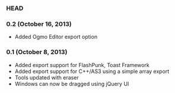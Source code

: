### HEAD

### 0.2 (October 16, 2013)

* Added Ogmo Editor export option

### 0.1 (October 8, 2013)

* Added export support for FlashPunk, Toast Framework
* Added export support for C++/AS3 using a simple array export
* Tools updated with eraser
* Windows can now be dragged using jQuery UI